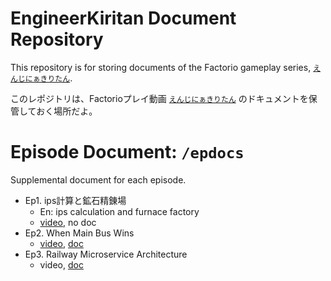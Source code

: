 # EngineerKiritan Document Repository
This repository is for storing documents of the Factorio gameplay series, [`えんじにぁきりたん`](https://www.nicovideo.jp/series/93078).

このレポジトリは、Factorioプレイ動画 [`えんじにぁきりたん`](https://www.nicovideo.jp/series/93078) のドキュメントを保管しておく場所だよ。

# Episode Document: `/epdocs`
Supplemental document for each episode.

- Ep1. ips計算と鉱石精錬場
    - En: ips calculation and furnace factory
    - [video](https://www.nicovideo.jp/watch/sm36315936), no doc
- Ep2. When Main Bus Wins
    - [video](https://www.nicovideo.jp/watch/sm36338714), [doc](epdocs/ep2/index.md)
- Ep3. Railway Microservice Architecture
    - video, [doc](epdocs/ep3/index.md)
